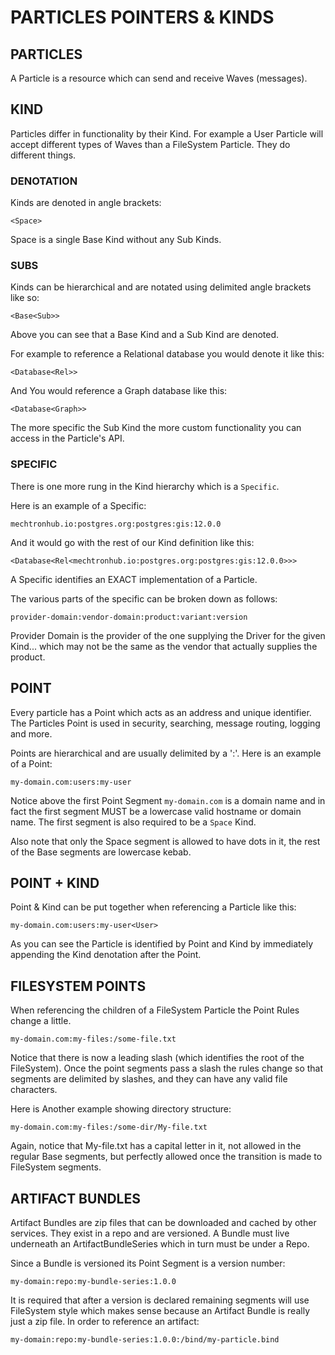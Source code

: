 # PARTICLES POINTERS & KINDS

## PARTICLES

A Particle is a resource which can send and receive Waves (messages).

## KIND

Particles differ in functionality by their Kind. For example a User Particle will accept different types of Waves than a FileSystem Particle. They do different things.

### DENOTATION

Kinds are denoted in angle brackets:

```
<Space>
```

Space is a single Base Kind without any Sub Kinds.

### SUBS

Kinds can be hierarchical and are notated using delimited angle brackets like so:

```
<Base<Sub>>
```

Above you can see that a Base Kind and a Sub Kind are denoted.

For example to reference a Relational database you would denote it like this:

```
<Database<Rel>>
```

And You would reference a Graph database like this:

```
<Database<Graph>>
```

The more specific the Sub Kind the more custom functionality you can access in the Particle's API.

### SPECIFIC

There is one more rung in the Kind hierarchy which is a `Specific`.

Here is an example of a Specific:

```
mechtronhub.io:postgres.org:postgres:gis:12.0.0
```

And it would go with the rest of our Kind definition like this:

```
<Database<Rel<mechtronhub.io:postgres.org:postgres:gis:12.0.0>>>
```

A Specific identifies an EXACT implementation of a Particle.

The various parts of the specific can be broken down as follows:

```
provider-domain:vendor-domain:product:variant:version
```

Provider Domain is the provider of the one supplying the Driver for the given Kind... which may not be the same as the vendor that actually supplies the product.

## POINT

Every particle has a Point which acts as an address and unique identifier. The Particles Point is used in security, searching, message routing, logging and more.

Points are hierarchical and are usually delimited by a ':'. Here is an example of a Point:

```
my-domain.com:users:my-user
```

Notice above the first Point Segment `my-domain.com` is a domain name and in fact the first segment MUST be a lowercase valid hostname or domain name. The first segment is also required to be a `Space` Kind.

Also note that only the Space segment is allowed to have dots in it, the rest of the Base segments are lowercase kebab.

## POINT + KIND

Point & Kind can be put together when referencing a Particle like this:

```
my-domain.com:users:my-user<User>
```

As you can see the Particle is identified by Point and Kind by immediately appending the Kind denotation after the Point.

## FILESYSTEM POINTS

When referencing the children of a FileSystem Particle the Point Rules change a little.

```
my-domain.com:my-files:/some-file.txt
```

Notice that there is now a leading slash (which identifies the root of the FileSystem). Once the point segments pass a slash the rules change so that segments are delimited by slashes, and they can have any valid file characters.

Here is Another example showing directory structure:

```
my-domain.com:my-files:/some-dir/My-file.txt
```

Again, notice that My-file.txt has a capital letter in it, not allowed in the regular Base segments, but perfectly allowed once the transition is made to FileSystem segments.

## ARTIFACT BUNDLES

Artifact Bundles are zip files that can be downloaded and cached by other services. They exist in a repo and are versioned. A Bundle must live underneath an ArtifactBundleSeries which in turn must be under a Repo.

Since a Bundle is versioned its Point Segment is a version number:

```
my-domain:repo:my-bundle-series:1.0.0
```

It is required that after a version is declared remaining segments will use FileSystem style which makes sense because an Artifact Bundle is really just a zip file. In order to reference an artifact:

```
my-domain:repo:my-bundle-series:1.0.0:/bind/my-particle.bind
```
